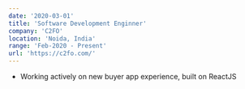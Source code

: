 ```yaml
---
date: '2020-03-01'
title: 'Software Development Enginner'
company: 'C2FO'
location: 'Noida, India'
range: 'Feb-2020 - Present'
url: 'https://c2fo.com/'
---
```


- Working actively on new buyer app experience, built on ReactJS
